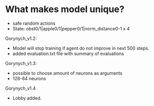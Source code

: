 # What makes model unique?
* safe random actions
* State: obst0/1|apple0/1|pepper0/1|norm_distance0-1 x 4

Gorynych_v1.2:
* Model will stop training if agent do not improve in next 500 steps.
* added evaluation.txt file with summary of evaluations

Gorynych_v1.3:
* possible to choose amount of neurons as arguments
* 128-64 neurons

Gorynych_v1.4
* Lobby added.
